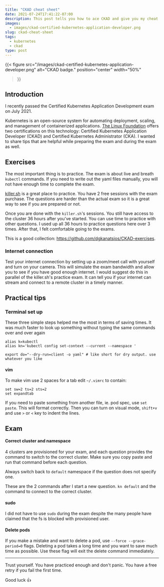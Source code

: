 ```yaml
---
title: "CKAD cheat sheet"
date: 2021-07-24T17:41:22-07:00
description: This post tells you how to ace CKAD and give you my cheat sheet!
images:
  - images/ckad-certified-kubernetes-application-developer.png
slug: ckad-cheat-sheet
tags:
  - kubernetes
  - ckad
type: post
---
```


{{< figure
    src="/images/ckad-certified-kubernetes-application-developer.png"
    alt="CKAD badge."
    position="center"
    width="50%"
>}}

## Introduction

I recently passed the Certified Kubernetes Application Development exam on July 2021.

Kubernetes is an open-source system for automating deployment, scaling, and management of containerized applications. [The Linux Foundation](https://www.linuxfoundation.org/) offers two certifications on this technology: Certified Kubernetes Application Developer (CKAD) and Certified Kubernetes Administrator (CKA). I wanted to share tips that are helpful while preparing the exam and during the exam as well.


## Exercises

The most important thing is to practice. The exam is about live and breath `kubectl` commands. If you need to write out the yaml files manually, you will not have enough time to complete the exam.

[killer.sh](https://killer.sh) is a great place to practice. You have 2 free sessions with the exam purchase. The questions are harder than the actual exam so it is a great way to see if you are prepared or not.

Once you are done with the `killer.sh`'s sessions. You still have access to the cluster 36 hours after you've started. You can use time to practice with other questions. I used up all 36 hours to practice questions here over 3 times. After that, I felt comfortable going to the exams.

This is a good collection: https://github.com/dgkanatsios/CKAD-exercises.

### Internet connection

Test your internet connection by setting up a zoom/meet call with yourself and turn on your camera. This will simulate the exam bandwidth and allow you to see if you have good enough internet. I would suggest do this in parallel of the killer.sh's practice exam. It can tell you if your internet can stream and connect to a remote cluster in a timely manner.

## Practical tips

### Terminal set up

These three simple steps helped me the most in terms of saving times. It was much faster to look up something without typing the same commands over and over again
```
alias k=kubectl
alias kn='kubectl config set-context --current --namespace '
​
export do="--dry-run=client -o yaml" # like short for dry output. use whatever you like
```

#### vim

To make vim use 2 spaces for a tab edit `~/.vimrc` to contain:
```
set sw=2 ts=2 sts=2
set expandtab
```

If you need to paste something from another file, ie. pod spec, use `set paste`. This will format correctly. Then you can turn on visual mode, `shift+v` and use `>` or `<` key to indent the lines.

## Exam

#### Correct cluster and namespace
4 clusters are provisioned for your exam, and each question provides the command to switch to the correct cluster. Make sure you copy paste and run that command before each question.

Always switch back to `default` namespace if the question does not specify one.

These are the 2 commands after I start a new question. `kn default` and the command to connect to the correct cluster.

#### sudo

I did not have to use `sudo` during the exam despite the many people have claimed that the fs is blocked with provisioned user.

#### Delete pods

If you make a mistake and want to delete a pod, use `--force --grace-period=0` flags. Deleting a pod takes a long time and you want to save much time as possible. Use these flag will exit the delete command immediately.


---

Trust yourself. You have practiced enough and don't panic. You have a free retry if you fail the first time.

Good luck 👍
